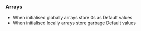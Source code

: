 
### Arrays
- When initialised globally arrays store 0s as Default values
- When initialised locally arrays store garbage Default values